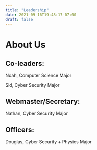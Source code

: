 ```yaml
---
title: "Leadership"
date: 2021-09-16T19:48:17-07:00
draft: false
---
```


# About Us

## Co-leaders:
 

Noah, Computer Science Major

Sid, Cyber Security Major

## Webmaster/Secretary:
 

Nathan, Cyber Security Major

## Officers:

Douglas, Cyber Security + Physics Major